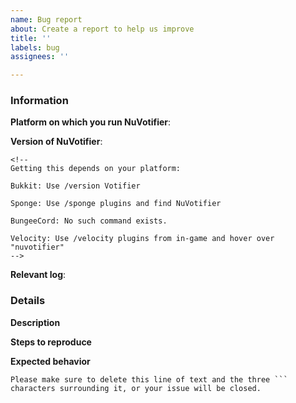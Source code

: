 ```yaml
---
name: Bug report
about: Create a report to help us improve
title: ''
labels: bug
assignees: ''

---
```


<!--
Thank you for submitting an issue for NuVotifier. We appreciate
any and all bug reports.

Before you continue, please ensure you are reporting
a real bug and are not suffering from a configuration issue
or a plugin problem. Once NuVotifier has received and
called your vote listeners, it's not our issue any more.

If you are having difficulty setting up NuVotifier to receive
votes, you are in the wrong place. Please view our wiki
at https://github.com/NuVotifier/NuVotifier/wiki for a
comprehensive set of instructions for configuring and
diagnosing common problems with NuVotifier.

If you are certain that there is a problem with
NuVotifier, please continue filling the form below.
Make sure to follow these instructions:

1. Tell the exact NuVotifier version you're using.
   If you just say "latest" your issue will get closed.
2. Please include all relevant logs and configuration
   files. Make sure to redact any tokens in the config
   file.
3. Don't write anything between these arrows.
   We won't see it otherwise.
4. Before you create your issue, delete this block of
   text and the code block at the very bottom. -->

### Information

**Platform on which you run NuVotifier**: <!-- Either Bukkit, Sponge, BungeeCord, or Velocity. -->

**Version of NuVotifier**: 

```
<!--
Getting this depends on your platform:

Bukkit: Use /version Votifier

Sponge: Use /sponge plugins and find NuVotifier

BungeeCord: No such command exists.

Velocity: Use /velocity plugins from in-game and hover over "nuvotifier"
-->
```

**Relevant log**: <!-- Paste the log on https://gist.github.com/, replace this with link -->
### Details

**Description**  
<!-- Replace this with a brief summary of the bug. -->

**Steps to reproduce**  
<!-- Replace this with exactly what you did to cause the bug. -->

**Expected behavior**  
<!-- Replace this with what you expected to happen. -->

```
Please make sure to delete this line of text and the three ``` characters surrounding it, or your issue will be closed.
```
